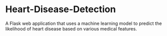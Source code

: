 # Heart-Disease-Detection
A Flask web application that uses a machine learning model to predict the likelihood of heart disease based on various medical features.
